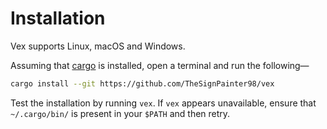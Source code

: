 # Installation

Vex supports Linux, macOS and Windows.

<!-- ## Install via Snap (Linux + macOS only) -->
<!---->
<!-- The easiest way to install `vex` is via the [snap][vex-snap]. -->
<!-- On Linux and macOS, open a terminal and run the following— -->
<!-- ```bash -->
<!-- sudo snap install vex -->
<!---->
<!-- # If vex will be run on removable media, run this— -->
<!-- sudo snap connect vex:removable-storage -->
<!-- ``` -->
<!---->
<!-- Test the installation by running `vex`. -->

<!-- ## Install via cargo -->
<!---->
<!-- Use this option if snaps are unavailable on your system. -->
<!---->
Assuming that [cargo][cargo] is installed, open a terminal and run the following—
```bash
cargo install --git https://github.com/TheSignPainter98/vex
```

Test the installation by running `vex`.
If `vex` appears unavailable, ensure that `~/.cargo/bin/` is present in your `$PATH` and then retry.

[cargo]: https://doc.rust-lang.org/cargo/getting-started/installation.html
<!-- [vex-snap]: https://snapcraft.io/vex -->
